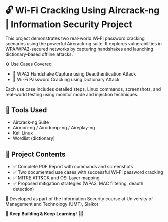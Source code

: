 # 🔓 Wi-Fi Cracking Using Aircrack-ng | Information Security Project
This project demonstrates two real-world Wi-Fi password cracking scenarios using the powerful Aircrack-ng suite. It explores vulnerabilities in WPA/WPA2-secured networks by capturing handshakes and launching dictionary-based offline attacks.

⚙️ Use Cases Covered
- 📶 WPA2 Handshake Capture using Deauthentication Attack
- 📡 Wi-Fi Password Cracking using Dictionary Attack

Each use case includes detailed steps, Linux commands, screenshots, and real-world testing using monitor mode and injection techniques.


## 🧠 Tools Used
- Aircrack-ng Suite
- Airmon-ng / Airodump-ng / Aireplay-ng
- Kali Linux
- Wordlist (dictionary)

## 📁 Project Contents
- ✅ Complete PDF Report with commands and screenshots
- ✅ Two documented use cases with successful Wi-Fi password cracking
- ✅ MITRE ATT&CK and OSI Layer mapping
- ✅ Proposed mitigation strategies (WPA3, MAC filtering, deauth detection)

📍 Developed as part of the Information Security course at
University of Management and Technology (UMT), Sialkot

🎯 **Keep Building & Keep Learning!** 🚀✨
